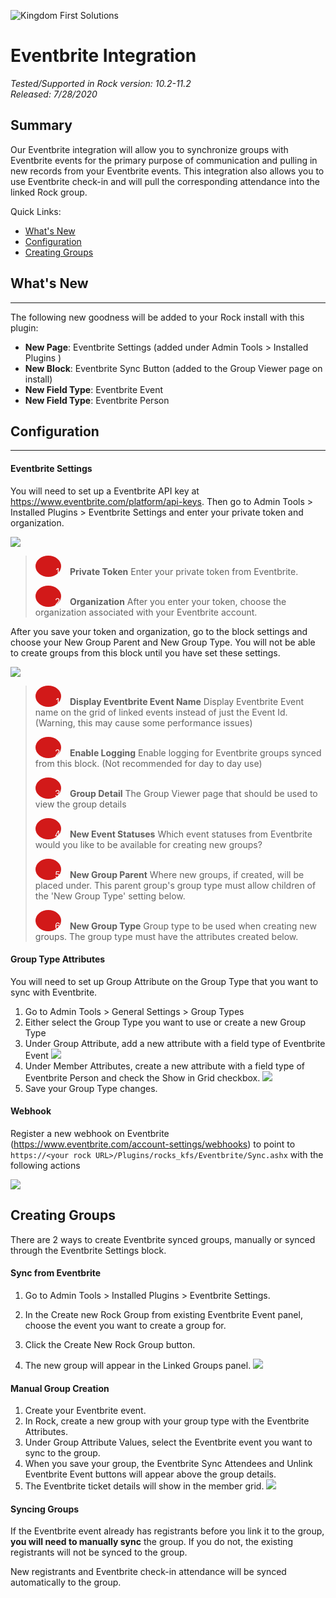 ![Kingdom First Solutions](../.screenshots/Eventbrite/EventbriteSync.jpg)

# Eventbrite Integration

*Tested/Supported in Rock version: 10.2-11.2*   
*Released: 7/28/2020*

## Summary

Our Eventbrite integration will allow you to synchronize groups with Eventbrite events for the primary purpose of communication and pulling in new records from your Eventbrite events. This integration also allows you to use Eventbrite check-in and will pull the corresponding attendance into the linked Rock group.

Quick Links:

- [What's New](#whats-new)
- [Configuration](#configuration)
- [Creating Groups](#creating-groups)

## What's New

---

The following new goodness will be added to your Rock install with this plugin:

- **New Page**: Eventbrite Settings (added under Admin Tools > Installed Plugins ) 
- **New Block**: Eventbrite Sync Button (added to the Group Viewer page on install) 
- **New Field Type**: Eventbrite Event
- **New Field Type**: Eventbrite Person

<div style="page-break-after: always;"></div>

## Configuration

---

#### Eventbrite Settings

You will need to set up a Eventbrite API key at https://www.eventbrite.com/platform/api-keys. Then go to Admin Tools > Installed Plugins > Eventbrite Settings and enter your private token and organization.

![](../.screenshots/Eventbrite/EventbriteSettings.png)

> <span style="padding-left: 30px; margin-right: 10px; width: .8em;background: #d21919; border-radius: 100%; color: white; text-align: center; display: inline-block;">&nbsp;&nbsp;1</span> **Private Token** Enter your private token from Eventbrite.
>
> <span style="padding-left: 30px; margin-right: 10px; width: .8em;background: #d21919; border-radius: 100%; color: white; text-align: center; display: inline-block;">&nbsp;&nbsp;2</span> **Organization** After you enter your token, choose the organization associated with your Eventbrite account.



After you save your token and organization, go to the block settings and choose your New Group Parent and New Group Type. You will not be able to create groups from this block until you have set these settings.

![](../.screenshots/Eventbrite/EventbriteSettingsBasicSettings.png)

> <span style="padding-left: 30px; margin-right: 10px; width: .8em;background: #d21919; border-radius: 100%; color: white; text-align: center; display: inline-block;">&nbsp;&nbsp;1</span> **Display Eventbrite Event Name** Display Eventbrite Event name on the grid of linked events instead of just the Event Id. (Warning, this may cause some performance issues)
>
> <span style="padding-left: 30px; margin-right: 10px; width: .8em;background: #d21919; border-radius: 100%; color: white; text-align: center; display: inline-block;">&nbsp;&nbsp;2</span> **Enable Logging** Enable logging for Eventbrite groups synced from this block. (Not recommended for day to day use)
>
> <span style="padding-left: 30px; margin-right: 10px; width: .8em;background: #d21919; border-radius: 100%; color: white; text-align: center; display: inline-block;">&nbsp;&nbsp;3</span> **Group Detail** The Group Viewer page that should be used to view the group details
>
> <span style="padding-left: 30px; margin-right: 10px; width: .8em;background: #d21919; border-radius: 100%; color: white; text-align: center; display: inline-block;">&nbsp;&nbsp;4</span> **New Event Statuses** Which event statuses from Eventbrite would you like to be available for creating new groups?
>
> <span style="padding-left: 30px; margin-right: 10px; width: .8em;background: #d21919; border-radius: 100%; color: white; text-align: center; display: inline-block;">&nbsp;&nbsp;5</span> **New Group Parent** Where new groups, if created, will be placed under. This parent group's group type must allow children of the 'New Group Type' setting below.
>
> <span style="padding-left: 30px; margin-right: 10px; width: .8em;background: #d21919; border-radius: 100%; color: white; text-align: center; display: inline-block;">&nbsp;&nbsp;6</span> **New Group Type** Group type to be used when creating new groups. The group type must have the attributes created below.



#### Group Type Attributes

You will need to set up Group Attribute on the Group Type that you want to sync with Eventbrite.

1. Go to Admin Tools > General Settings > Group Types
2. Either select the Group Type you want to use or create a new Group Type
3. Under Group Attribute, add a new attribute with a field type of Eventbrite Event
   ![](../.screenshots/Eventbrite/GroupAttribute.png)
4. Under Member Attributes, create a new attribute with a field type of Eventbrite Person and check the Show in Grid checkbox.
   ![](../.screenshots/Eventbrite/MemberAttribute.png)
5. Save your Group Type changes.



#### Webhook

Register a new webhook on Eventbrite (https://www.eventbrite.com/account-settings/webhooks) to point to `https://<your rock URL>/Plugins/rocks_kfs/Eventbrite/Sync.ashx` with the following actions

![](../.screenshots/Eventbrite/Webhook.png)



## Creating Groups

There are 2 ways to create Eventbrite synced groups, manually or synced through the Eventbrite Settings block.



#### Sync from Eventbrite

1. Go to Admin Tools > Installed Plugins > Eventbrite Settings.

2. In the Create new Rock Group from existing Eventbrite Event panel, choose the event you want to create a group for.

3. Click the Create New Rock Group button.

4. The new group will appear in the Linked Groups panel.
   ![](../.screenshots/Eventbrite/EventbriteSettingsSyncList.png)



#### Manual Group Creation

1. Create your Eventbrite event.
2. In Rock, create a new group with your group type with the Eventbrite Attributes.
3. Under Group Attribute Values, select the Eventbrite event you want to sync to the group.
4. When you save your group, the Eventbrite Sync Attendees and Unlink Eventbrite Event buttons will appear above the group details.
5. The Eventbrite ticket details will show in the member grid.
   ![](../.screenshots/Eventbrite/EventbriteButtonsandFields.png)



#### Syncing Groups

If the Eventbrite event already has registrants before you link it to the group, **you will need to manually sync** the group. If you do not, the existing registrants will not be synced to the group. 

New registrants and Eventbrite check-in attendance will be synced automatically to the group.
